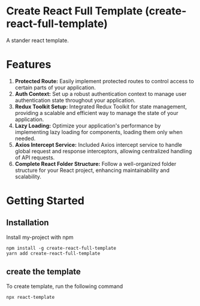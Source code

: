 <h1 id="create-react-full-template">Create React Full Template (create-react-full-template)</h1>
<p>A stander react template.</p>
<h1 id="features">Features</h1>
<ol>
<li><strong>Protected Route:</strong> Easily implement protected routes to control access to certain parts of your application.
</li>
<li><strong>Auth Context:</strong> Set up a robust authentication context to manage user authentication state throughout your application.
</li>
<li><strong>Redux Toolkit Setup:</strong> Integrated Redux Toolkit for state management, providing a scalable and efficient way to manage the state of your application.</li>
<li><strong>Lazy Loading:</strong> Optimize your application's performance by implementing lazy loading for components, loading them only when needed.</li>
<li><strong>Axios Intercept Service:</strong> Included Axios intercept service to handle global request and response interceptors, allowing centralized handling of API requests.</li>
<li><strong>Complete React Folder Structure:</strong> Follow a well-organized folder structure for your React project, enhancing maintainability and scalability.</li>
</ol>
<h1 id="features">Getting Started</h1>
<h2 id="installation">Installation</h2>
<p>Install my-project with npm</p>
<pre><code>npm install -g create-react-full-template
yarn add create-react-full-template
</code></pre>
<h2 id="create-template">create the template</h2>
<p>To create template, run the following command</p>
<pre><code class="language-bash">npx react-template
</code></pre>